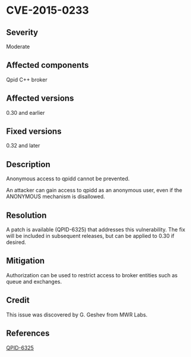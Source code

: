 # CVE-2015-0233

## Severity

Moderate

## Affected components

Qpid C++ broker

## Affected versions

0.30 and earlier

## Fixed versions

0.32 and later

## Description

Anonymous access to qpidd cannot be prevented.

An attacker can gain access to qpidd as an anonymous user, even if the
ANONYMOUS mechanism is disallowed.

## Resolution

A patch is available (QPID-6325) that addresses this
vulnerability. The fix will be included in subsequent releases, but
can be applied to 0.30 if desired.

## Mitigation

Authorization can be used to restrict access to broker entities such
as queue and exchanges.

## Credit

This issue was discovered by G. Geshev from MWR Labs.

## References

[QPID-6325](https://issues.apache.org/jira/browse/QPID-6325)
